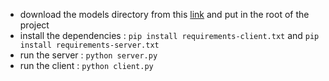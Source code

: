 * download the models directory from this <a href="https://mega.nz/file/QkYSQRzD#VdRqcYK7Vr_wT5Ql9sazyJTEWItI7zH_C7d94T07Yk8">link</a> and put in the root of the project
* install the dependencies : `pip install requirements-client.txt` and `pip install requirements-server.txt`
* run the server : `python server.py`
* run the client : `python client.py`
